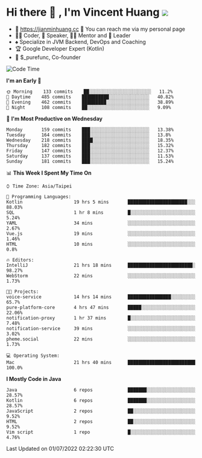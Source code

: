 # Hi there 👋 , I'm Vincent Huang ![](https://komarev.com/ghpvc/?username=Jian-Min-Huang)
- 💎 https://jianminhuang.cc 🙋 You can reach me via my personal page
- 👨‍💻 Coder, 🎤 Speaker, 👨‍🏫 Mentor and 🚀 Leader
- ♠️ Specialize in JVM Backend, DevOps and Coaching
- 🏆 Google Developer Expert (Kotlin)
- 💼 $_purefunc, Co-founder

<!--START_SECTION:waka-->
![Code Time](http://img.shields.io/badge/Code%20Time-0%20secs-blue)

**I'm an Early 🐤** 

```text
🌞 Morning    133 commits    ██░░░░░░░░░░░░░░░░░░░░░░░   11.2% 
🌆 Daytime    485 commits    ██████████░░░░░░░░░░░░░░░   40.82% 
🌃 Evening    462 commits    █████████░░░░░░░░░░░░░░░░   38.89% 
🌙 Night      108 commits    ██░░░░░░░░░░░░░░░░░░░░░░░   9.09%

```
📅 **I'm Most Productive on Wednesday** 

```text
Monday       159 commits    ███░░░░░░░░░░░░░░░░░░░░░░   13.38% 
Tuesday      164 commits    ███░░░░░░░░░░░░░░░░░░░░░░   13.8% 
Wednesday    218 commits    ████░░░░░░░░░░░░░░░░░░░░░   18.35% 
Thursday     182 commits    ███░░░░░░░░░░░░░░░░░░░░░░   15.32% 
Friday       147 commits    ███░░░░░░░░░░░░░░░░░░░░░░   12.37% 
Saturday     137 commits    ███░░░░░░░░░░░░░░░░░░░░░░   11.53% 
Sunday       181 commits    ███░░░░░░░░░░░░░░░░░░░░░░   15.24%

```


📊 **This Week I Spent My Time On** 

```text
⌚︎ Time Zone: Asia/Taipei

💬 Programming Languages: 
Kotlin                   19 hrs 5 mins       ██████████████████████░░░   88.03% 
SQL                      1 hr 8 mins         █░░░░░░░░░░░░░░░░░░░░░░░░   5.24% 
YAML                     34 mins             ░░░░░░░░░░░░░░░░░░░░░░░░░   2.67% 
Vue.js                   19 mins             ░░░░░░░░░░░░░░░░░░░░░░░░░   1.46% 
HTML                     10 mins             ░░░░░░░░░░░░░░░░░░░░░░░░░   0.8%

🔥 Editors: 
IntelliJ                 21 hrs 18 mins      ████████████████████████░   98.27% 
WebStorm                 22 mins             ░░░░░░░░░░░░░░░░░░░░░░░░░   1.73%

🐱‍💻 Projects: 
voice-service            14 hrs 14 mins      ████████████████░░░░░░░░░   65.7% 
pure-platform-core       4 hrs 47 mins       █████░░░░░░░░░░░░░░░░░░░░   22.06% 
notification-proxy       1 hr 37 mins        █░░░░░░░░░░░░░░░░░░░░░░░░   7.48% 
notification-service     39 mins             ░░░░░░░░░░░░░░░░░░░░░░░░░   3.02% 
pheme.social             22 mins             ░░░░░░░░░░░░░░░░░░░░░░░░░   1.73%

💻 Operating System: 
Mac                      21 hrs 40 mins      █████████████████████████   100.0%

```

**I Mostly Code in Java** 

```text
Java                     6 repos             ███████░░░░░░░░░░░░░░░░░░   28.57% 
Kotlin                   6 repos             ███████░░░░░░░░░░░░░░░░░░   28.57% 
JavaScript               2 repos             ██░░░░░░░░░░░░░░░░░░░░░░░   9.52% 
HTML                     2 repos             ██░░░░░░░░░░░░░░░░░░░░░░░   9.52% 
Vim script               1 repo              █░░░░░░░░░░░░░░░░░░░░░░░░   4.76%

```



 Last Updated on 01/07/2022 02:22:30 UTC
<!--END_SECTION:waka-->
